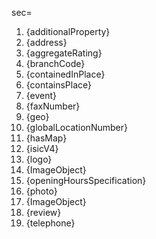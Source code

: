 sec=<ol><li>{additionalProperty}<li>{address}<li>{aggregateRating}<li>{branchCode}<li>{containedInPlace}<li>{containsPlace}<li>{event}<li>{faxNumber}<li>{geo}<li>{globalLocationNumber}<li>{hasMap}<li>{isicV4}<li>{logo}<li>{ImageObject}<li>{openingHoursSpecification}<li>{photo}<li>{ImageObject}<li>{review}<li>{telephone}</ol>

